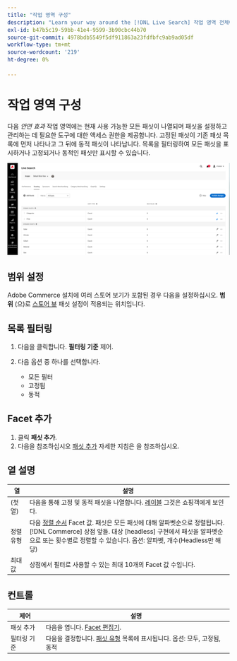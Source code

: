 ```yaml
---
title: "작업 영역 구성"
description: "Learn your way around the [!DNL Live Search] 작업 영역 전체에 영향을 미칩니다."
exl-id: b47b5c19-59bb-41e4-9599-3b90cbc44b70
source-git-commit: 4978bdb5549f5df911863a23fdfbfc9ab9ad05df
workflow-type: tm+mt
source-wordcount: '219'
ht-degree: 0%

---
```


# 작업 영역 구성

다음 *안면 효과* 작업 영역에는 현재 사용 가능한 모든 패싯이 나열되며 패싯을 설정하고 관리하는 데 필요한 도구에 대한 액세스 권한을 제공합니다. 고정된 패싯이 기존 패싯 목록에 먼저 나타나고 그 뒤에 동적 패싯이 나타납니다. 목록을 필터링하여 모든 패싯을 표시하거나 고정되거나 동적인 패싯만 표시할 수 있습니다.

![작업 영역 구성](assets/faceting-workspace.png)

## 범위 설정

Adobe Commerce 설치에 여러 스토어 보기가 포함된 경우 다음을 설정하십시오. **범위** (으)로 [스토어 뷰](https://experienceleague.adobe.com/docs/commerce-admin/start/setup/websites-stores-views.html#scope-settings) 패싯 설정이 적용되는 위치입니다.

## 목록 필터링

1. 다음을 클릭합니다. **필터링 기준** 제어.
1. 다음 옵션 중 하나를 선택합니다.

   * 모든 필터
   * 고정됨
   * 동적

## Facet 추가

1. 클릭 **패싯 추가**.
1. 다음을 참조하십시오 [패싯 추가](facets-add.md) 자세한 지침은 을 참조하십시오.

## 열 설명

| 열 | 설명 |
|--- |--- |
| (첫 열) | 다음을 통해 고정 및 동적 패싯을 나열합니다. [레이블](facets-type.md) 그것은 쇼핑객에게 보인다. |
| 정렬 유형 | 다음 [정렬 순서](facets-type.md) Facet 값. 패싯은 모든 패싯에 대해 알파벳순으로 정렬됩니다. [!DNL Commerce] 상점 앞들. 대상 [headless] 구현에서 패싯을 알파벳순으로 또는 횟수별로 정렬할 수 있습니다. 옵션: 알파벳, 개수(Headless만 해당) |
| 최대 값 | 상점에서 필터로 사용할 수 있는 최대 10개의 Facet 값 수입니다. |

## 컨트롤

| 제어 | 설명 |
|--- |--- |
| 패싯 추가 | 다음을 엽니다. [Facet 편집기](facets-add.md). |
| 필터링 기준 | 다음을 결정합니다. [패싯 유형](facets-type.md) 목록에 표시됩니다. 옵션: 모두, 고정됨, 동적 |
